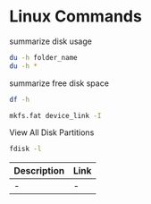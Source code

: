 # Linux Commands

summarize disk usage
```sh
du -h folder_name
du -h *
```

summarize free disk space
```sh
df -h
```

```sh
mkfs.fat device_link -I
```

View All Disk Partitions
```sh
fdisk -l
```

| Description | Link |
| ------ | ------ |
| - | -|
